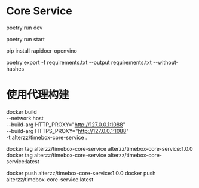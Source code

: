 # Core Service

poetry run dev

poetry run start

pip install rapidocr-openvino

poetry export -f requirements.txt --output requirements.txt --without-hashes



# 使用代理构建
docker build \
  --network host \
  --build-arg HTTP_PROXY="http://127.0.0.1:1088" \
  --build-arg HTTPS_PROXY="http://127.0.0.1:1088" \
  -t alterzz/timebox-core-service .


docker tag alterzz/timebox-core-service alterzz/timebox-core-service:1.0.0
docker tag alterzz/timebox-core-service alterzz/timebox-core-service:latest

docker push alterzz/timebox-core-service:1.0.0
docker push alterzz/timebox-core-service:latest

